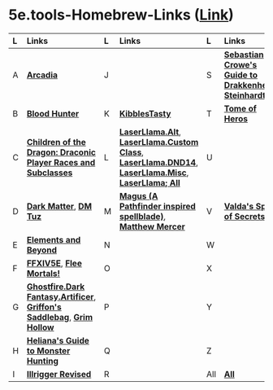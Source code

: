 # 5e.tools-Homebrew-Links ([**Link**](https://docs.google.com/spreadsheets/d/1zeLnZSwFd0Lbjg6paeCiklPcaT9WTQRIckyWTOHIbqA/edit?usp=sharing))








| L | Links | L | Links | L | Links |
| :-- | :-- | :-- | :-- | :-- | :-- |
| A | [**Arcadia**](https://5e.tools/index.html#blankhash,loadextprerelease:uaclassfeaturevariants,loadexthomebrew:Ar1~Ar2~Ar3~Ar4~Ar5~Ar6~Ar7~Ar8~Arcadia9~Arcadia10~Arcadia19~Ar20~Arcadia21~Arcadia27) | J |  | S | [**Sebastian Crowe's Guide to Drakkenheim**](https://5e.tools/index.html#blankhash,loadextprerelease:uaclassfeaturevariants,loadexthomebrew:SCGtD), [**Steinhardt**](https://5e.tools/index.html#blankhash,loadextprerelease:uaclassfeaturevariants,loadexthomebrew:SGttEH~SGttEH-HoS) |
| B | [**Blood Hunter**](https://5e.tools/index.html#blankhash,loadextprerelease:uaclassfeaturevariants,loadexthomebrew:BH2022) | K | [**KibblesTasty**](https://5e.tools/index.html#blankhash,loadextprerelease:uaclassfeaturevariants,loadexthomebrew:KT%3aAMF~Divine%20Agent~DoggoSidekick~KTFfF~KibblesTasty%3aBMS~KibblesGenericElementalSpells~KSB~KTKCG~ktp~ktw~KibbleInventor~KTSS~KT%3aO~KT%3aVSCO~KibDragonPatron~ktwe~kibblestasty%3acc) | T | [**Tome of Heros**](https://5e.tools/index.html#blankhash,loadextprerelease:uaclassfeaturevariants,loadexthomebrew:ToH) |
| C | [**Children of the Dragon: Draconic Player Races and Subclasses**](https://5e.tools/index.html#blankhash,loadextprerelease:uaclassfeaturevariants,loadexthomebrew:CotDDPRaS) | L | [**LaserLlama.Alt**](https://5e.tools/index.html#blankhash,loadextprerelease:uaclassfeaturevariants,loadexthomebrew:LLAART~LLAB~LLABrd~LLABH~LLAF~LLAM~LLAPal~LLAR~LLARo~LLASorc~LLWrc~llasio~llspell~LLABBK~llasorcorc%3ae~llaf%3ae~llaart%3ae~llaroe~llabe~llar%3ae~llam%3ae), [**LaserLlama.Custom Class**](https://5e.tools/index.html#blankhash,loadextprerelease:uaclassfeaturevariants,loadexthomebrew:LLMC~llmc%3ae~LLSav~llsave~LLSH%3aE~LLPS~LLVessel~LLAW~llaw%3ae), [**LaserLlama.DND14**](https://5e.tools/index.html#blankhash,loadextprerelease:uaclassfeaturevariants,loadexthomebrew:LLPSO~LL%3aDC~LL%3aBC~llfafs~LLMT~llbarb~LLRA~OWP), [**LaserLlama.Misc**](https://5e.tools/index.html#blankhash,loadextprerelease:uaclassfeaturevariants,loadexthomebrew:LLC~HalfDwarf), [**LaserLlama; All**](https://5e.tools/index.html#blankhash,loadextprerelease:uaclassfeaturevariants,loadexthomebrew:LLAART~LLAB~LLABrd~LLABH~LLAF~LLAM~LLAPal~LLAR~LLARo~LLASorc~LLWrc~llasio~llspell~LLABBK~llasorcorc%3ae~llaf%3ae~llaart%3ae~llaroe~llabe~llar%3ae~llam%3ae~LLC~HalfDwarf~LLPSO~LL%3aDC~LL%3aBC~llfafs~LLMT~llbarb~LLRA~OWP~LLMC~llmc%3ae~LLSav~llsave~LLSH%3aE~LLPS~LLVessel~LLAW~llaw%3ae) | U |  |
| D | [**Dark Matter**](https://5e.tools/index.html#blankhash,loadextprerelease:uaclassfeaturevariants,loadexthomebrew:darkmatter), [**DM Tuz**](https://5e.tools/index.html#blankhash,loadextprerelease:uaclassfeaturevariants,loadexthomebrew:DarkestDungeon-HorrorsoftheDark~DMTuzHolstaur~DMTuzLamia~DMTuzSlimeFolk~DMTuzSlimeFolkVariant2023) | M | [**Magus (A Pathfinder inspired spellblade)**](https://5e.tools/index.html#blankhash,loadextprerelease:uaclassfeaturevariants,loadexthomebrew:RannieryJesuinoTheMagus), [**Matthew Mercer**](https://5e.tools/index.html#blankhash,loadextprerelease:uaclassfeaturevariants,loadexthomebrew:MercerMaestro~CorruptionRules~MercerGunslinger~Lingering%20Soul~MercerOotOS~TalDorei~WotCS) | V | [**Valda's Spire of Secrets**](https://5e.tools/index.html#blankhash,loadextprerelease:uaclassfeaturevariants,loadexthomebrew:VSS) |
| E | [**Elements and Beyond**](https://5e.tools/index.html#blankhash,loadextprerelease:uaclassfeaturevariants,loadexthomebrew:TEB) | N |  | W |  |
| F | [**FFXIV5E**](https://5e.tools/index.html#blankhash,loadextprerelease:uaclassfeaturevariants,loadexthomebrew:FFXIV), [**Flee Mortals!**](https://5e.tools/index.html#blankhash,loadextprerelease:uaclassfeaturevariants,loadexthomebrew:fleemortals) | O |  | X |  |
| G | [**Ghostfire.Dark Fantasy.Artificer**](https://5e.tools/index.html#blankhash,loadextprerelease:uaclassfeaturevariants,loadexthomebrew:ASDFS), [**Griffon's Saddlebag**](https://5e.tools/index.html#blankhash,loadextprerelease:uaclassfeaturevariants,loadexthomebrew:TGS~tgs1~GriffonsSaddlebag2~GriffonsSaddlebag3~GriffonsSaddlebag4), [**Grim Hollow**](https://5e.tools/index.html#blankhash,loadextprerelease:uaclassfeaturevariants,loadexthomebrew:GrimHollowPlayerPack~GH~GHMG~GHPG) | P |  | Y |  |
| H | [**Heliana's Guide to Monster Hunting**](https://5e.tools/index.html#blankhash,loadextprerelease:uaclassfeaturevariants,loadexthomebrew:HelianasGuidetoMonsterHunting) | Q |  | Z |  |
| I | [**Illrigger Revised**](https://5e.tools/index.html#blankhash,loadextprerelease:uaclassfeaturevariants,loadexthomebrew:IllriggerRevised) | R |  | All | [**All**](https://5e.tools/index.html#blankhash,loadextprerelease:uaclassfeaturevariants,loadexthomebrew:Ar1~Ar2~Ar3~Ar4~Ar5~Ar6~Ar7~Ar8~Arcadia9~Arcadia10~Arcadia19~Ar20~Arcadia21~Arcadia27~BH2022~CotDDPRaS~darkmatter~DarkestDungeon-HorrorsoftheDark~DMTuzHolstaur~DMTuzLamia~DMTuzSlimeFolk~DMTuzSlimeFolkVariant2023~TEB~FFXIV~fleemortals~ASDFS~TGS~tgs1~GriffonsSaddlebag2~GriffonsSaddlebag3~GriffonsSaddlebag4~GrimHollowPlayerPack~GH~GHMG~GHPG~HelianasGuidetoMonsterHunting~IllriggerRevised~KT%3aAMF~Divine%20Agent~DoggoSidekick~KTFfF~KibblesTasty%3aBMS~KibblesGenericElementalSpells~KSB~KTKCG~ktp~ktw~KibbleInventor~KTSS~KT%3aO~KT%3aVSCO~KibDragonPatron~ktwe~kibblestasty%3acc~LLAART~LLAB~LLABrd~LLABH~LLAF~LLAM~LLAPal~LLAR~LLARo~LLASorc~LLWrc~llasio~llspell~LLABBK~llasorcorc%3ae~llaf%3ae~llaart%3ae~llaroe~llabe~llar%3ae~llam%3ae~LLMC~llmc%3ae~LLSav~llsave~LLSH%3aE~LLPS~LLVessel~LLAW~llaw%3ae~LLPSO~LL%3aDC~LL%3aBC~llfafs~LLMT~llbarb~LLRA~OWP~LLC~HalfDwarf~RannieryJesuinoTheMagus~MercerMaestro~CorruptionRules~MercerGunslinger~Lingering%20Soul~MercerOotOS~TalDorei~WotCS~SCGtD~SGttEH~SGttEH-HoS~ToH~VSS) |











<!--


| Links |
| :-- |
| [**Arcadia**](https://5e.tools/index.html#blankhash,loadextprerelease:uaclassfeaturevariants,loadexthomebrew:Ar1~Ar2~Ar3~Ar4~Ar5~Ar6~Ar7~Ar8~Arcadia9~Arcadia10~Arcadia19~Ar20~Arcadia21~Arcadia27), [**Artificer Subclasses - A Dark Fantasy Supplement**](https://5e.tools/index.html#blankhash,loadextprerelease:uaclassfeaturevariants,loadexthomebrew:ASDFS) |
| [**Children of the Dragon: Draconic Player Races and Subclasses**](https://5e.tools/index.html#blankhash,loadextprerelease:uaclassfeaturevariants,loadexthomebrew:CotDDPRaS) |
| [**Dark Matter**](https://5e.tools/index.html#blankhash,loadextprerelease:uaclassfeaturevariants,loadexthomebrew:darkmatter), [**DM Tuz**](https://5e.tools/index.html#blankhash,loadextprerelease:uaclassfeaturevariants,loadexthomebrew:DarkestDungeon-HorrorsoftheDark~DMTuzHolstaur~DMTuzLamia~DMTuzSlimeFolk~DMTuzSlimeFolkVariant2023) |
| [**Elements and Beyond**](https://5e.tools/index.html#blankhash,loadextprerelease:uaclassfeaturevariants,loadexthomebrew:TEB) |
| [**FFXIV5E**](https://5e.tools/index.html#blankhash,loadextprerelease:uaclassfeaturevariants,loadexthomebrew:FFXIV) |
| [**Griffon's Saddlebag**](https://5e.tools/index.html#blankhash,loadextprerelease:uaclassfeaturevariants,loadexthomebrew:TGS~tgs1~GriffonsSaddlebag2~GriffonsSaddlebag3~GriffonsSaddlebag4), [**Grim Hollow**](https://5e.tools/index.html#blankhash,loadextprerelease:uaclassfeaturevariants,loadexthomebrew:GrimHollowPlayerPack~GH~GHMG~GHPG) |
| [**Heliana's Guide to Monster Hunting**](https://5e.tools/index.html#blankhash,loadextprerelease:uaclassfeaturevariants,loadexthomebrew:HelianasGuidetoMonsterHunting) |
| [**Illrigger Revised**](https://5e.tools/index.html#blankhash,loadextprerelease:uaclassfeaturevariants,loadexthomebrew:IllriggerRevised) |
| [**KibblesTasty**](https://5e.tools/index.html#blankhash,loadextprerelease:uaclassfeaturevariants,loadexthomebrew:KT%3aAMF~Divine%20Agent~DoggoSidekick~KTFfF~KibblesTasty%3aBMS~KibblesGenericElementalSpells~KSB~KTKCG~ktp~ktw~KibbleInventor~KTSS~KT%3aO~KT%3aVSCO~KibDragonPatron) |
| [**LaserLlama (Alt)**](https://5e.tools/index.html#blankhash,loadextprerelease:uaclassfeaturevariants,loadexthomebrew:LLAART~LLAB~LLABrd~LLABH~LLAF~LLAM~LLAPal~LLAR~LLARo~LLASorc~LLWrc~llasio~LLExploits~llspell~LLABBK), [**LaserLlama (Misc)**](https://5e.tools/index.html#blankhash,loadextprerelease:uaclassfeaturevariants,loadexthomebrew:LLC~LL%3aDC~HalfDwarf~LL%3aBC~llfafs~LLMC~LLMT~llbarb~LLRA~OWP~LLPSO~LLSav~LLSH%3aE~LLPS~LLVessel~LLAW) |
| [**Matthew Mercer**](https://5e.tools/index.html#blankhash,loadextprerelease:uaclassfeaturevariants,loadexthomebrew:BloodHunter~BH2020~BH2022~MercerMaestro~CorruptionRules~MercerGunslinger~Lingering%20Soul~MercerOotOS~TalDorei~WotCS) |
| [**Sebastian Crowe's Guide to Drakkenheim**](https://5e.tools/index.html#blankhash,loadextprerelease:uaclassfeaturevariants,loadexthomebrew:SCGtD), [**Steinhardt**](https://5e.tools/index.html#blankhash,loadextprerelease:uaclassfeaturevariants,loadexthomebrew:SGttEH~SGttEH-HoS) |
| [**The Magus, a Pathfinder inspired spellblade**](https://5e.tools/index.html#blankhash,loadextprerelease:uaclassfeaturevariants,loadexthomebrew:RannieryJesuinoTheMagus), [**Tome of Heros**](https://5e.tools/index.html#blankhash,loadextprerelease:uaclassfeaturevariants,loadexthomebrew:ToH) |
| [**Valda's Spire of Secrets**](https://5e.tools/index.html#blankhash,loadextprerelease:uaclassfeaturevariants,loadexthomebrew:VSS) |
















A
B
C
D
E
F
G
H
I
J
K
L
M
N
O
P
Q
R
S
T
U
V
W
X
Y
Z


A
B
C
D
E
F
G
H
I

J
K
L
M
N
O
P
Q
R

S
T
U
V
W
X
Y
Z







<hr>
<center>

[**Arcadia**](https://5e.tools/index.html#blankhash,loadextprerelease:uaclassfeaturevariants,loadexthomebrew:Ar1~Ar2~Ar3~Ar4~Ar5~Ar6~Ar7~Ar8~Arcadia9~Arcadia10~Arcadia19~Ar20~Arcadia21~Arcadia27), 
[**Artificer Subclasses - A Dark Fantasy Supplement**](https://5e.tools/index.html#blankhash,loadextprerelease:uaclassfeaturevariants,loadexthomebrew:ASDFS), 
[**Children of the Dragon: Draconic Player Races and Subclasses**](https://5e.tools/index.html#blankhash,loadextprerelease:uaclassfeaturevariants,loadexthomebrew:CotDDPRaS), 
[**Dark Matter**](https://5e.tools/index.html#blankhash,loadextprerelease:uaclassfeaturevariants,loadexthomebrew:darkmatter), 
[**DM Tuz**](https://5e.tools/index.html#blankhash,loadextprerelease:uaclassfeaturevariants,loadexthomebrew:DarkestDungeon-HorrorsoftheDark~DMTuzHolstaur~DMTuzLamia~DMTuzSlimeFolk~DMTuzSlimeFolkVariant2023), 
[**Elements and Beyond**](https://5e.tools/index.html#blankhash,loadextprerelease:uaclassfeaturevariants,loadexthomebrew:TEB), 
[**FFXIV5E**](https://5e.tools/index.html#blankhash,loadextprerelease:uaclassfeaturevariants,loadexthomebrew:FFXIV), 
[**Griffon's Saddlebag**](https://5e.tools/index.html#blankhash,loadextprerelease:uaclassfeaturevariants,loadexthomebrew:TGS~tgs1~GriffonsSaddlebag2~GriffonsSaddlebag3~GriffonsSaddlebag4), 
[**Grim Hollow**](https://5e.tools/index.html#blankhash,loadextprerelease:uaclassfeaturevariants,loadexthomebrew:GrimHollowPlayerPack~GH~GHMG~GHPG), 
[**Heliana's Guide to Monster Hunting**](https://5e.tools/index.html#blankhash,loadextprerelease:uaclassfeaturevariants,loadexthomebrew:HelianasGuidetoMonsterHunting), 
[**KibblesTasty**](https://5e.tools/index.html#blankhash,loadextprerelease:uaclassfeaturevariants,loadexthomebrew:KT%3aAMF~Divine%20Agent~DoggoSidekick~KTFfF~KibblesTasty%3aBMS~KibblesGenericElementalSpells~KSB~KTKCG~ktp~ktw~KibbleInventor~KTSS~KT%3aO~KT%3aVSCO~KibDragonPatron), 
[**LaserLlama (Alt)**](https://5e.tools/index.html#blankhash,loadextprerelease:uaclassfeaturevariants,loadexthomebrew:LLAART~LLAB~LLABrd~LLABH~LLAF~LLAM~LLAPal~LLAR~LLARo~LLASorc~LLWrc~llasio~LLExploits~llspell~LLABBK), 
[**LaserLlama (Misc)**](https://5e.tools/index.html#blankhash,loadextprerelease:uaclassfeaturevariants,loadexthomebrew:LLC~LL%3aDC~HalfDwarf~LL%3aBC~llfafs~LLMC~LLMT~llbarb~LLRA~OWP~LLPSO~LLSav~LLSH%3aE~LLPS~LLVessel~LLAW), 
[**Matthew Mercer**](https://5e.tools/index.html#blankhash,loadextprerelease:uaclassfeaturevariants,loadexthomebrew:BloodHunter~BH2020~BH2022~MercerMaestro~CorruptionRules~MercerGunslinger~Lingering%20Soul~MercerOotOS~TalDorei~WotCS), 
[**Steinhardt**](https://5e.tools/index.html#blankhash,loadextprerelease:uaclassfeaturevariants,loadexthomebrew:SGttEH~SGttEH-HoS), 
[**The Magus, a Pathfinder inspired spellblade**](https://5e.tools/index.html#blankhash,loadextprerelease:uaclassfeaturevariants,loadexthomebrew:RannieryJesuinoTheMagus), 
[**Tome of Heros**](https://5e.tools/index.html#blankhash,loadextprerelease:uaclassfeaturevariants,loadexthomebrew:ToH), 
[**Valda's Spire of Secrets**](https://5e.tools/index.html#blankhash,loadextprerelease:uaclassfeaturevariants,loadexthomebrew:VSS)

</center>



[**Arcadia**](https://5e.tools/index.html#blankhash,loadextprerelease:uaclassfeaturevariants,loadexthomebrew:Ar1~Ar2~Ar3~Ar4~Ar5~Ar6~Ar7~Ar8~Arcadia9~Arcadia10~Arcadia19~Ar20~Arcadia21~Arcadia27)
[**Artificer Subclasses - A Dark Fantasy Supplement**](https://5e.tools/index.html#blankhash,loadextprerelease:uaclassfeaturevariants,loadexthomebrew:ASDFS)
[**Children of the Dragon: Draconic Player Races and Subclasses**](https://5e.tools/index.html#blankhash,loadextprerelease:uaclassfeaturevariants,loadexthomebrew:CotDDPRaS)
[**Dark Matter**](https://5e.tools/index.html#blankhash,loadextprerelease:uaclassfeaturevariants,loadexthomebrew:darkmatter)
[**DM Tuz**](https://5e.tools/index.html#blankhash,loadextprerelease:uaclassfeaturevariants,loadexthomebrew:DarkestDungeon-HorrorsoftheDark~DMTuzHolstaur~DMTuzLamia~DMTuzSlimeFolk~DMTuzSlimeFolkVariant2023)
[**Elements and Beyond**](https://5e.tools/index.html#blankhash,loadextprerelease:uaclassfeaturevariants,loadexthomebrew:TEB)
[**FFXIV5E**](https://5e.tools/index.html#blankhash,loadextprerelease:uaclassfeaturevariants,loadexthomebrew:FFXIV)
[**Griffon's Saddlebag**](https://5e.tools/index.html#blankhash,loadextprerelease:uaclassfeaturevariants,loadexthomebrew:TGS~tgs1~GriffonsSaddlebag2~GriffonsSaddlebag3~GriffonsSaddlebag4)
[**Grim Hollow**](https://5e.tools/index.html#blankhash,loadextprerelease:uaclassfeaturevariants,loadexthomebrew:GrimHollowPlayerPack~GH~GHMG~GHPG)
[**KibblesTasty**](https://5e.tools/index.html#blankhash,loadextprerelease:uaclassfeaturevariants,loadexthomebrew:KT%3aAMF~Divine%20Agent~DoggoSidekick~KTFfF~KibblesTasty%3aBMS~KibblesGenericElementalSpells~KSB~KTKCG~ktp~ktw~KibbleInventor~KTSS~KT%3aO~KT%3aVSCO~KibDragonPatron)
[**LaserLlama (Alt)**](https://5e.tools/index.html#blankhash,loadextprerelease:uaclassfeaturevariants,loadexthomebrew:LLAART~LLAB~LLABrd~LLABH~LLAF~LLAM~LLAPal~LLAR~LLARo~LLASorc~LLWrc~llasio~LLExploits~llspell~LLABBK)
[**LaserLlama (Misc)**](https://5e.tools/index.html#blankhash,loadextprerelease:uaclassfeaturevariants,loadexthomebrew:LLC~LL%3aDC~HalfDwarf~LL%3aBC~llfafs~LLMC~LLMT~llbarb~LLRA~OWP~LLPSO~LLSav~LLSH%3aE~LLPS~LLVessel~LLAW)
[**Loot Tavern**](https://5e.tools/index.html#blankhash,loadextprerelease:uaclassfeaturevariants,loadexthomebrew:HelianasGuidetoMonsterHunting)
[**Matthew Mercer**](https://5e.tools/index.html#blankhash,loadextprerelease:uaclassfeaturevariants,loadexthomebrew:BloodHunter~BH2020~BH2022~MercerMaestro~CorruptionRules~MercerGunslinger~Lingering%20Soul~MercerOotOS~TalDorei~WotCS)
[**Steinhardt**](https://5e.tools/index.html#blankhash,loadextprerelease:uaclassfeaturevariants,loadexthomebrew:SGttEH~SGttEH-HoS)
[**The Magus, a Pathfinder inspired spellblade**](https://5e.tools/index.html#blankhash,loadextprerelease:uaclassfeaturevariants,loadexthomebrew:RannieryJesuinoTheMagus)
[**Tome of Heros**](https://5e.tools/index.html#blankhash,loadextprerelease:uaclassfeaturevariants,loadexthomebrew:ToH)
[**Valda's Spire of Secrets**](https://5e.tools/index.html#blankhash,loadextprerelease:uaclassfeaturevariants,loadexthomebrew:VSS)




-->




<!--

| Letter | Link |
| :-- | :-- |
| **A** | [**Arcadia**](https://5e.tools/index.html#blankhash,loadextprerelease:uaclassfeaturevariants,loadexthomebrew:Ar1~Ar2~Ar3~Ar4~Ar5~Ar6~Ar7~Ar8~Arcadia9~Arcadia10~Arcadia19~Ar20~Arcadia21~Arcadia27), [**Artificer Subclasses - A Dark Fantasy Supplement**](https://5e.tools/index.html#blankhash,loadextprerelease:uaclassfeaturevariants,loadexthomebrew:ASDFS) |
| **B** |  |
| **C** | [**Children of the Dragon: Draconic Player Races and Subclasses**](https://5e.tools/index.html#blankhash,loadextprerelease:uaclassfeaturevariants,loadexthomebrew:CotDDPRaS) |
| **D** | [**Dark Matter**](https://5e.tools/index.html#blankhash,loadextprerelease:uaclassfeaturevariants,loadexthomebrew:darkmatter), [**DM Tuz**](https://5e.tools/index.html#blankhash,loadextprerelease:uaclassfeaturevariants,loadexthomebrew:DarkestDungeon-HorrorsoftheDark~DMTuzHolstaur~DMTuzLamia~DMTuzSlimeFolk~DMTuzSlimeFolkVariant2023) |
| **E** | [**Elements and Beyond**](https://5e.tools/index.html#blankhash,loadextprerelease:uaclassfeaturevariants,loadexthomebrew:TEB) |
| **F** | [**FFXIV5E**](https://5e.tools/index.html#blankhash,loadextprerelease:uaclassfeaturevariants,loadexthomebrew:FFXIV) |
| **G** | [**Griffon's Saddlebag**](https://5e.tools/index.html#blankhash,loadextprerelease:uaclassfeaturevariants,loadexthomebrew:TGS~tgs1~GriffonsSaddlebag2~GriffonsSaddlebag3~GriffonsSaddlebag4), [**Grim Hollow**](https://5e.tools/index.html#blankhash,loadextprerelease:uaclassfeaturevariants,loadexthomebrew:GrimHollowPlayerPack~GH~GHMG~GHPG) |
| **H** |  |
| **I** |  |
| **J** |  |
| **K** | [**KibblesTasty**](https://5e.tools/index.html#blankhash,loadextprerelease:uaclassfeaturevariants,loadexthomebrew:KT%3aAMF~Divine%20Agent~DoggoSidekick~KTFfF~KibblesTasty%3aBMS~KibblesGenericElementalSpells~KSB~KTKCG~ktp~ktw~KibbleInventor~KTSS~KT%3aO~KT%3aVSCO~KibDragonPatron) |
| **L** | [**LaserLlama (Alt)**](https://5e.tools/index.html#blankhash,loadextprerelease:uaclassfeaturevariants,loadexthomebrew:LLAART~LLAB~LLABrd~LLABH~LLAF~LLAM~LLAPal~LLAR~LLARo~LLASorc~LLWrc~llasio~LLExploits~llspell~LLABBK), [**LaserLlama (Misc)**](https://5e.tools/index.html#blankhash,loadextprerelease:uaclassfeaturevariants,loadexthomebrew:LLC~LL%3aDC~HalfDwarf~LL%3aBC~llfafs~LLMC~LLMT~llbarb~LLRA~OWP~LLPSO~LLSav~LLSH%3aE~LLPS~LLVessel~LLAW), [**Loot Tavern**](https://5e.tools/index.html#blankhash,loadextprerelease:uaclassfeaturevariants,loadexthomebrew:HelianasGuidetoMonsterHunting) |
| **M** | [**Matthew Mercer**](https://5e.tools/index.html#blankhash,loadextprerelease:uaclassfeaturevariants,loadexthomebrew:BloodHunter~BH2020~BH2022~MercerMaestro~CorruptionRules~MercerGunslinger~Lingering%20Soul~MercerOotOS~TalDorei~WotCS) |
| **N** |  |
| **O** |  |
| **P** |  |
| **Q** |  |
| **R** |  |
| **S** | [**Steinhardt**](https://5e.tools/index.html#blankhash,loadextprerelease:uaclassfeaturevariants,loadexthomebrew:SGttEH~SGttEH-HoS) |
| **T** | [**The Magus, a Pathfinder inspired spellblade**](https://5e.tools/index.html#blankhash,loadextprerelease:uaclassfeaturevariants,loadexthomebrew:RannieryJesuinoTheMagus), [**Tome of Heros**](https://5e.tools/index.html#blankhash,loadextprerelease:uaclassfeaturevariants,loadexthomebrew:ToH) |
| **U** |  |
| **V** | [**Valda's Spire of Secrets**](https://5e.tools/index.html#blankhash,loadextprerelease:uaclassfeaturevariants,loadexthomebrew:VSS) |
| **W** |  |
| **X** |  |
| **Y** |  |
| **Z** |  |



| Source⠀⠀⠀⠀⠀⠀⠀⠀⠀⠀⠀⠀⠀⠀⠀⠀⠀⠀⠀⠀⠀⠀⠀⠀⠀⠀⠀⠀⠀⠀⠀⠀⠀⠀⠀⠀⠀⠀⠀⠀ | URL |
| :-- | :-- |
| **Arcadia** | https://5e.tools/index.html#blankhash,loadextprerelease:uaclassfeaturevariants,loadexthomebrew:Ar1~Ar2~Ar3~Ar4~Ar5~Ar6~Ar7~Ar8~Arcadia9~Arcadia10~Arcadia19~Ar20~Arcadia21~Arcadia27 |
| **Artificer Subclasses - A Dark Fantasy Supplement** | https://5e.tools/index.html#blankhash,loadextprerelease:uaclassfeaturevariants,loadexthomebrew:ASDFS |
| **Children of the Dragon: Draconic Player Races and Subclasses** | https://5e.tools/index.html#blankhash,loadextprerelease:uaclassfeaturevariants,loadexthomebrew:CotDDPRaS |
| **Dark Matter** | https://5e.tools/index.html#blankhash,loadextprerelease:uaclassfeaturevariants,loadexthomebrew:darkmatter |
| **DM Tuz** | https://5e.tools/index.html#blankhash,loadextprerelease:uaclassfeaturevariants,loadexthomebrew:DarkestDungeon-HorrorsoftheDark~DMTuzHolstaur~DMTuzLamia~DMTuzSlimeFolk~DMTuzSlimeFolkVariant2023 |
| **Elements and Beyond** | https://5e.tools/index.html#blankhash,loadextprerelease:uaclassfeaturevariants,loadexthomebrew:TEB |
| **FFXIV5E** | https://5e.tools/index.html#blankhash,loadextprerelease:uaclassfeaturevariants,loadexthomebrew:FFXIV |
**Griffon's Saddlebag** | https://5e.tools/index.html#blankhash,loadextprerelease:uaclassfeaturevariants,loadexthomebrew:TGS~tgs1~GriffonsSaddlebag2~GriffonsSaddlebag3~GriffonsSaddlebag4 |
| **Grim Hollow** | https://5e.tools/index.html#blankhash,loadextprerelease:uaclassfeaturevariants,loadexthomebrew:GrimHollowPlayerPack~GH~GHMG~GHPG |
| **KibblesTasty** | https://5e.tools/index.html#blankhash,loadextprerelease:uaclassfeaturevariants,loadexthomebrew:KT%3aAMF~Divine%20Agent~DoggoSidekick~KTFfF~KibblesTasty%3aBMS~KibblesGenericElementalSpells~KSB~KTKCG~ktp~ktw~KibbleInventor~KTSS~KT%3aO~KT%3aVSCO~KibDragonPatron |
| **LaserLlama (Alt)** | https://5e.tools/index.html#blankhash,loadextprerelease:uaclassfeaturevariants,loadexthomebrew:LLAART~LLAB~LLABrd~LLABH~LLAF~LLAM~LLAPal~LLAR~LLARo~LLASorc~LLWrc~llasio~LLExploits~llspell~LLABBK |
| **LaserLlama (Misc)** | https://5e.tools/index.html#blankhash,loadextprerelease:uaclassfeaturevariants,loadexthomebrew:LLC~LL%3aDC~HalfDwarf~LL%3aBC~llfafs~LLMC~LLMT~llbarb~LLRA~OWP~LLPSO~LLSav~LLSH%3aE~LLPS~LLVessel~LLAW |
| **Loot Tavern** | https://5e.tools/index.html#blankhash,loadextprerelease:uaclassfeaturevariants,loadexthomebrew:HelianasGuidetoMonsterHunting |
| **Matthew Mercer** | https://5e.tools/index.html#blankhash,loadextprerelease:uaclassfeaturevariants,loadexthomebrew:BloodHunter~BH2020~BH2022~MercerMaestro~CorruptionRules~MercerGunslinger~Lingering%20Soul~MercerOotOS~TalDorei~WotCS |
| **Steinhardt** | https://5e.tools/index.html#blankhash,loadextprerelease:uaclassfeaturevariants,loadexthomebrew:SGttEH~SGttEH-HoS |
| **The Magus, a Pathfinder inspired spellblade** | https://5e.tools/index.html#blankhash,loadextprerelease:uaclassfeaturevariants,loadexthomebrew:RannieryJesuinoTheMagus |
| **Tome of Heros** | https://5e.tools/index.html#blankhash,loadextprerelease:uaclassfeaturevariants,loadexthomebrew:ToH |
| **Valda's Spire of Secrets** | https://5e.tools/index.html#blankhash,loadextprerelease:uaclassfeaturevariants,loadexthomebrew:VSS |
-->








